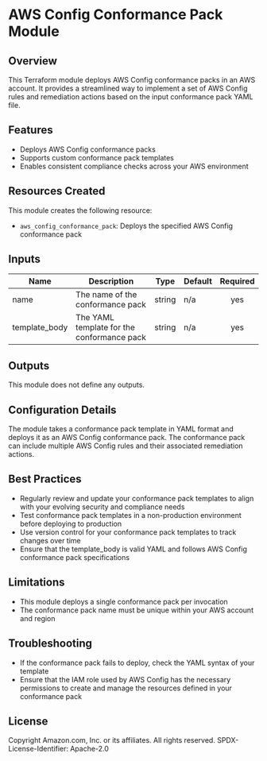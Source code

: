 # AWS Config Conformance Pack Module

## Overview

This Terraform module deploys AWS Config conformance packs in an AWS account. It provides a streamlined way to implement a set of AWS Config rules and remediation actions based on the input conformance pack YAML file.

## Features

- Deploys AWS Config conformance packs
- Supports custom conformance pack templates
- Enables consistent compliance checks across your AWS environment

## Resources Created

This module creates the following resource:

- `aws_config_conformance_pack`: Deploys the specified AWS Config conformance pack

## Inputs

| Name | Description | Type | Default | Required |
|------|-------------|------|---------|:--------:|
| name | The name of the conformance pack | string | n/a | yes |
| template_body | The YAML template for the conformance pack | string | n/a | yes |

## Outputs

This module does not define any outputs.

## Configuration Details

The module takes a conformance pack template in YAML format and deploys it as an AWS Config conformance pack. The conformance pack can include multiple AWS Config rules and their associated remediation actions.

## Best Practices

- Regularly review and update your conformance pack templates to align with your evolving security and compliance needs
- Test conformance pack templates in a non-production environment before deploying to production
- Use version control for your conformance pack templates to track changes over time
- Ensure that the template_body is valid YAML and follows AWS Config conformance pack specifications

## Limitations

- This module deploys a single conformance pack per invocation
- The conformance pack name must be unique within your AWS account and region

## Troubleshooting

- If the conformance pack fails to deploy, check the YAML syntax of your template
- Ensure that the IAM role used by AWS Config has the necessary permissions to create and manage the resources defined in your conformance pack

## License

Copyright Amazon.com, Inc. or its affiliates. All rights reserved.
SPDX-License-Identifier: Apache-2.0
